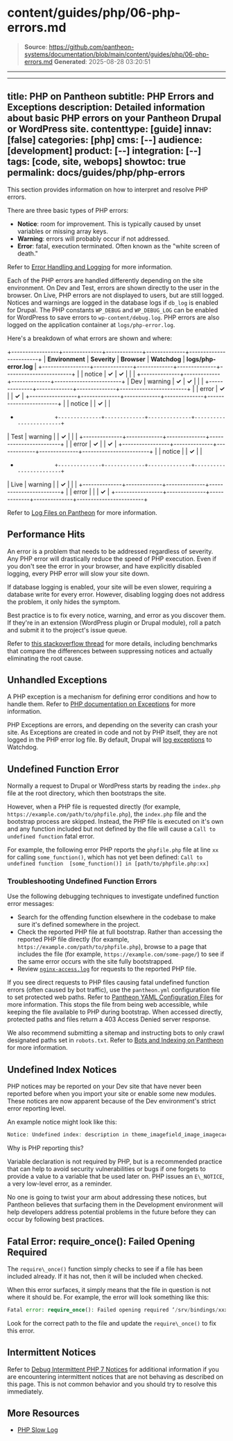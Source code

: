 # content/guides/php/06-php-errors.md

> **Source**: https://github.com/pantheon-systems/documentation/blob/main/content/guides/php/06-php-errors.md
> **Generated**: 2025-08-28 03:20:51

---

---
title: PHP on Pantheon
subtitle: PHP Errors and Exceptions
description: Detailed information about basic PHP errors on your Pantheon Drupal or WordPress site.
contenttype: [guide]
innav: [false]
categories: [php]
cms: [--]
audience: [development]
product: [--]
integration: [--]
tags: [code, site, webops]
showtoc: true
permalink: docs/guides/php/php-errors
---

This section provides information on how to interpret and resolve PHP errors.

There are three basic types of PHP errors:

- **Notice**: room for improvement. This is typically caused by unset variables or missing array keys.
- **Warning**: errors will probably occur if not addressed.
- **Error**: fatal, execution terminated. Often known as the "white screen of death."

Refer to [Error Handling and Logging](https://secure.php.net/manual/en/book.errorfunc.php) for more information.

Each of the PHP errors are handled differently depending on the site environment. On Dev and Test, errors are shown directly to the user in the browser. On Live, PHP errors are not displayed to users, but are still logged. Notices and warnings are logged in the database logs if `db_log` is enabled for Drupal. The PHP constants `WP_DEBUG` and `WP_DEBUG_LOG` can be enabled for WordPress to save errors to `wp-content/debug.log`. PHP errors are also logged on the application container at `logs/php-error.log`.

Here's a breakdown of what errors are shown and where:

+-----------------+--------------+-------------+--------------+------------------------+
| **Environment** | **Severity** | **Browser** | **Watchdog** | **logs/php-error.log** |
+-----------------+--------------+-------------+--------------+------------------------+
|                 | notice       | **✓**       | **✓**        |                        |
|                 +--------------+-------------+--------------+------------------------+
| Dev             | warning      | **✓**       | **✓**        |                        |
|                 +--------------+-------------+--------------+------------------------+
|                 | error        | **✓**       |              |  **✓**                 |
+-----------------+--------------+-------------+--------------+------------------------+
|                 | notice       |             | **✓**        |                        |
+                 +--------------+-------------+--------------+------------------------+
| Test            | warning      |             | **✓**        |                        |
|                 +--------------+-------------+--------------+------------------------+
|                 | error        | **✓**       |              |  **✓**                 |
+-----------------+--------------+-------------+--------------+------------------------+
|                 | notice       |             | **✓**        |                        |
+                 +--------------+-------------+--------------+------------------------+
| Live            | warning      |             | **✓**        |                        |
|                 +--------------+-------------+--------------+------------------------+
|                 | error        |             |              |  **✓**                 |
+-----------------+--------------+-------------+--------------+------------------------+

Refer to [Log Files on Pantheon](/guides/logs-pantheon) for more information.

## Performance Hits

An error is a problem that needs to be addressed regardless of severity. Any PHP error will drastically reduce the speed of PHP execution. Even if you don't see the error in your browser, and have explicitly disabled logging, every PHP error will slow your site down.

If database logging is enabled, your site will be even slower, requiring a database write for every error. However, disabling logging does not address the problem, it only hides the symptom.

Best practice is to fix every notice, warning, and error as you discover them. If they're in an extension (WordPress plugin or Drupal module), roll a patch and submit it to the project's issue queue.

Refer to [this stackoverflow thread](https://stackoverflow.com/questions/1868874/does-php-run-faster-without-warnings/1869185#1869185) for more details, including benchmarks that compare the differences between suppressing notices and actually eliminating the root cause.

## Unhandled Exceptions
A PHP exception is a mechanism for defining error conditions and how to handle them. Refer to [PHP documentation on Exceptions](https://secure.php.net/manual/en/language.exceptions.php) for more information.

PHP Exceptions are errors, and depending on the severity can crash your site. As Exceptions are created in code and not by PHP itself, they are not logged in the PHP error log file. By default, Drupal will [log exceptions](https://api.drupal.org/api/drupal/includes%21bootstrap.inc/function/watchdog_exception/7) to Watchdog.

## Undefined Function Error
Normally a request to Drupal or WordPress starts by reading the `index.php` file at the root directory, which then bootstraps <Popover title="Bootstrap" content="Loading sequence for an application, or the process of loading necessary functionality." /> the site.

However, when a PHP file is requested directly (for example, `https://example.com/path/to/phpfile.php`), the `index.php` file and the bootstrap process are skipped. Instead, the PHP file is executed on it's own and any function included but not defined by the file will cause a `Call to undefined function` fatal error.

For example, the following error PHP reports the `phpfile.php` file at line `xx` for calling `some_function()`, which has not yet been defined: `Call to undefined function  [some_function()] in [path/to/phpfile.php:xx]`

### Troubleshooting Undefined Function Errors

Use the following debugging techniques to investigate undefined function error messages:

- Search for the offending function elsewhere in the codebase to make sure it's defined somewhere in the project.
- Check the reported PHP file at full bootstrap. Rather than accessing the reported PHP file directly (for example, `https://example.com/path/to/phpfile.php`), browse to a page that includes the file (for example, `https://example.com/some-page/`) to see if the same error occurs with the site fully bootstrapped.
- Review [`nginx-access.log`](/guides/logs-pantheon) for requests to the reported PHP file.

If you see direct requests to PHP files causing fatal undefined function errors (often caused by bot traffic), use the `pantheon.yml` configuration file to set protected web paths. Refer to [Pantheon YAML Configuration Files](/pantheon-yml/#protected-web-paths) for more information. This stops the file from being web accessible, while keeping the file available to PHP during bootstrap. When accessed directly, protected paths and files return a 403 Access Denied server response.

We also recommend submitting a sitemap and instructing bots to only crawl designated paths set in `robots.txt`. Refer to [Bots and Indexing on Pantheon](/bots-and-indexing) for more information.

## Undefined Index Notices

PHP notices may be reported on your Dev site that have never been reported before when you import your site or enable some new modules. These notices are now apparent because of the Dev environment's strict error reporting level.

An example notice might look like this:

```php
Notice: Undefined index: description in theme_imagefield_image_imagecache_lightbox2() (line 163 of /srv/bindings/xxxxxxxxx/code/sites/all/modules/contrib/lightbox2/lightbox2.formatter.inc)..
```

Why is PHP reporting this?

Variable declaration is not required by PHP, but is a recommended practice that can help to avoid security vulnerabilities or bugs if one forgets to provide a value to a variable that be used later on. PHP issues an `E\_NOTICE`, a very low-level error, as a reminder.

No one is going to twist your arm about addressing these notices, but Pantheon believes that surfacing them in the Development environment will help developers address potential problems in the future before they can occur by following best practices.

## Fatal Error: require\_once(): Failed Opening Required

The `require\_once()` function simply checks to see if a file has been included already. If it has not, then it will be included when checked.

When this error surfaces, it simply means that the file in question is not where it should be. For example, the error will look something like this:

```php
Fatal error: require_once(): Failed opening required ‘/srv/bindings/xxxxx/code/sites/all/modules/redis/redis.autoload.inc’ (include_path=‘.:/usr/share/pear:/usr/share/php’) in /srv/bindings/xxxxxx/code/includes/bootstrap.inc on line 2394
```

Look for the correct path to the file and update the `require\_once()` to fix this error.

## Intermittent Notices

Refer to [Debug Intermittent PHP 7 Notices](/guides/php/deprecated-constructor-notices) for additional information if you are encountering intermittent notices that are not behaving as described on this page. This is not common behavior and you should try to resolve this immediately.

## More Resources

- [PHP Slow Log](/guides/php/php-slow-log)
